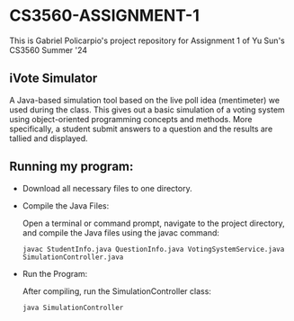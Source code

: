 # CS3560-ASSIGNMENT-1

This is Gabriel Policarpio's project repository for Assignment 1 of Yu Sun's CS3560 Summer '24

## iVote Simulator

A Java-based simulation tool based on the live poll idea (mentimeter) we used during the class.
This gives out a basic simulation of a voting system using object-oriented programming concepts and methods. More specifically, a student submit answers to a question and the results are tallied and displayed.

## Running my program:
- Download all necessary files to one directory.
- Compile the Java Files:

    Open a terminal or command prompt, navigate to the project directory, and compile the Java files using the javac command:

      javac StudentInfo.java QuestionInfo.java VotingSystemService.java SimulationController.java
- Run the Program:

    After compiling, run the SimulationController class:

      java SimulationController
